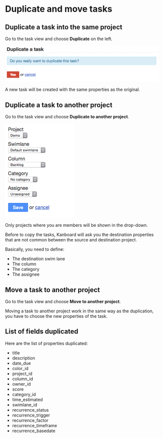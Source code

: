 Duplicate and move tasks
========================

Duplicate a task into the same project
--------------------------------------

Go to the task view and choose **Duplicate** on the left.

![Task Duplication](../screenshots/task-duplication.png)

A new task will be created with the same properties as the original.

Duplicate a task to another project
-----------------------------------

Go to the task view and choose **Duplicate to another project**.

![Task Duplication Another Project](../screenshots/task-duplication-another-project.png)

Only projects where you are members will be shown in the drop-down.

Before to copy the tasks, Kanboard will ask you the destination properties that are not common between the source and destination project.

Basically, you need to define:

- The destination swim lane
- The column
- The category
- The assignee

Move a task to another project
------------------------------

Go to the task view and choose **Move to another project**.

Moving a task to another project work in the same way as the duplication, you have to choose the new properties of the task.

List of fields duplicated
-------------------------

Here are the list of properties duplicated:

- title
- description
- date_due
- color_id
- project_id
- column_id
- owner_id
- score
- category_id
- time_estimated
- swimlane_id
- recurrence_status
- recurrence_trigger
- recurrence_factor
- recurrence_timeframe
- recurrence_basedate

